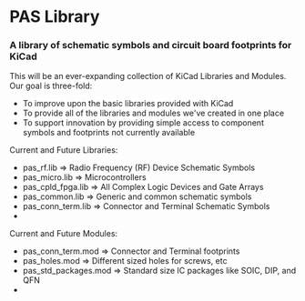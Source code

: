 # PAS Library #
### A library of schematic symbols and circuit board footprints for KiCad ###

This will be an ever-expanding collection of KiCad Libraries and Modules. Our goal is three-fold:
* To improve upon the basic libraries provided with KiCad
* To provide all of the libraries and modules we've created in one place
* To support innovation by providing simple access to component symbols and footprints not currently available

Current and Future Libraries:
* pas_rf.lib	=>	Radio Frequency (RF) Device Schematic Symbols
* pas_micro.lib	=>	Microcontrollers
* pas_cpld_fpga.lib	=>	All Complex Logic Devices and Gate Arrays
* pas_common.lib	=>	Generic and common schematic symbols
* pas_conn_term.lib	=>	Connector and Terminal Schematic Symbols
* 

Current and Future Modules:
* pas_conn_term.mod	=>	Connector and Terminal footprints
* pas_holes.mod	=>	Different sized holes for screws, etc
* pas_std_packages.mod	=>	Standard size IC packages like SOIC, DIP, and QFN
* 


